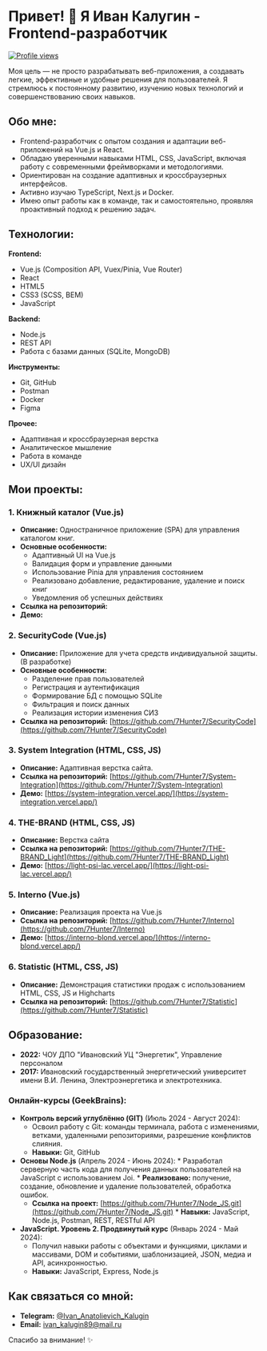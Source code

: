 # Привет! 👋 Я Иван Калугин - Frontend-разработчик

[![Profile views](https://komarev.com/github-profile-views/?user=7Hunter7&label=Profile+views&color=0e75b6&style=flat)](https://github.com/7Hunter7)

Моя цель — не просто разрабатывать веб-приложения, а создавать легкие, эффективные и удобные решения для пользователей.
Я стремлюсь к постоянному развитию, изучению новых технологий и совершенствованию своих навыков.

## Обо мне:

*   Frontend-разработчик с опытом создания и адаптации веб-приложений на Vue.js и React.
*   Обладаю уверенными навыками HTML, CSS, JavaScript, включая работу с современными фреймворками и методологиями.
*   Ориентирован на создание адаптивных и кроссбраузерных интерфейсов.
*   Активно изучаю TypeScript, Next.js и Docker.
*   Имею опыт работы как в команде, так и самостоятельно, проявляя проактивный подход к решению задач.

## Технологии:

**Frontend:**
*   Vue.js (Composition API, Vuex/Pinia, Vue Router)
*   React
*   HTML5
*   CSS3 (SCSS, BEM)
*   JavaScript

**Backend:**
*   Node.js
*   REST API
*   Работа с базами данных (SQLite, MongoDB)

**Инструменты:**
*   Git, GitHub
*   Postman
*   Docker
*   Figma

**Прочее:**
*   Адаптивная и кроссбраузерная верстка
*   Аналитическое мышление
*   Работа в команде
*   UX/UI дизайн

## Мои проекты:

### 1. Книжный каталог (Vue.js)

*   **Описание:** Одностраничное приложение (SPA) для управления каталогом книг.
*   **Основные особенности:**
    *   Адаптивный UI на Vue.js
    *   Валидация форм и управление данными
    *   Использование Pinia для управления состоянием
    *   Реализовано добавление, редактирование, удаление и поиск книг
    *   Уведомления об успешных действиях
*   **Ссылка на репозиторий:** 
*   **Демо:** 

### 2.  SecurityCode (Vue.js)

*   **Описание:** Приложение для учета средств индивидуальной защиты. (В разработке)
*   **Основные особенности:**
    *   Разделение прав пользователей
    *   Регистрация и аутентификация
    *   Формирование БД с помощью SQLite
    *   Фильтрация и поиск данных
    *   Реализация истории изменения СИЗ
*   **Ссылка на репозиторий:** [https://github.com/7Hunter7/SecurityCode](https://github.com/7Hunter7/SecurityCode)

### 3. System Integration (HTML, CSS, JS)
*   **Описание:** Адаптивная верстка сайта.
*   **Ссылка на репозиторий:** [https://github.com/7Hunter7/System-Integration](https://github.com/7Hunter7/System-Integration)
*   **Демо:** [https://system-integration.vercel.app/](https://system-integration.vercel.app/)

### 4. THE-BRAND (HTML, CSS, JS)

*   **Описание:** Верстка сайта
*   **Ссылка на репозиторий:** [https://github.com/7Hunter7/THE-BRAND_Light](https://github.com/7Hunter7/THE-BRAND_Light)
*   **Демо:** [https://light-psi-lac.vercel.app/](https://light-psi-lac.vercel.app/)

### 5. Interno (Vue.js)
*   **Описание:** Реализация проекта на Vue.js
*   **Ссылка на репозиторий:** [https://github.com/7Hunter7/Interno](https://github.com/7Hunter7/Interno)
*   **Демо:** [https://interno-blond.vercel.app/](https://interno-blond.vercel.app/)

### 6. Statistic (HTML, CSS, JS)
*   **Описание:** Демонстрация статистики продаж с использованием HTML, CSS, JS и Highcharts
*   **Ссылка на репозиторий:** [https://github.com/7Hunter7/Statistic](https://github.com/7Hunter7/Statistic)

## Образование:

*   **2022:** ЧОУ ДПО "Ивановский УЦ "Энергетик", Управление персоналом
*   **2017:** Ивановский государственный энергетический университет имени В.И. Ленина, Электроэнергетика и электротехника.

### Онлайн-курсы (GeekBrains):

*   **Контроль версий углублённо (GIT)** (Июль 2024 - Август 2024):
    *   Освоил работу с Git: команды терминала, работа с изменениями, ветками, удаленными репозиториями, разрешение конфликтов слияния.
    *   **Навыки:** Git, GitHub
*    **Основы Node.js** (Апрель 2024 - Июнь 2024):
    *  Разработал серверную часть кода для получения данных пользователей на JavaScript с использованием Joi.
    *  **Реализовано:** получение, создание, обновление и удаление пользователей, обработка ошибок.
        *   **Ссылка на проект:** [https://github.com/7Hunter7/Node_JS.git](https://github.com/7Hunter7/Node_JS.git)
    *  **Навыки:** JavaScript, Node.js, Postman, REST, RESTful API
*   **JavaScript. Уровень 2. Продвинутый курс** (Январь 2024 - Май 2024):
    *    Получил навыки работы с объектами и функциями, циклами и массивами, DOM и событиями, шаблонизацией, JSON, медиа и API, асинхронностью.
    *   **Навыки:** JavaScript, Express, Node.js

## Как связаться со мной:

*   **Telegram:** [@Ivan\_Anatolievich\_Kalugin](https://t.me/Ivan_Anatolievich_Kalugin)
*   **Email:** [ivan\_kalugin89@mail.ru](mailto:ivan_kalugin89@mail.ru)

Спасибо за внимание! ✨
